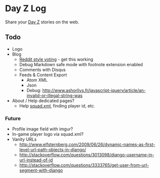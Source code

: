 # Day Z Log

Share your <a href="http://dayzmod.com">Day Z</a> stories on the web.

## Todo

- Logo
- Blog
    - [Reddit style voting](http://code.google.com/p/django-voting/wiki/RedditStyleVoting) - get this working
    - Debug Markdown safe mode with footnote extension enabled
    - Comments with Disqus
    - Feeds & Content Export
        - Atom XML
        - Json
        - Debug: <http://www.ashorlivs.fr/javascript-jquery/article/an-invalid-or-illegal-string-was>
- About / Help dedicated pages?
    - Help <a href="http://community.bistudio.com/wiki/squad.xml">squad.xml</a>, finding player id, etc.

### Future

- Profile image field with imgur?
- In-game player logo via squad.xml?
- Vanity URLs
    - http://www.elfsternberg.com/2009/06/26/dynamic-names-as-first-level-url-path-objects-in-django/
    - http://stackoverflow.com/questions/3013098/django-username-in-url-instead-of-id
    - http://stackoverflow.com/questions/3333765/get-user-from-url-segment-with-django